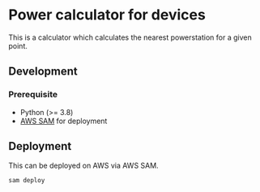 # Power calculator for devices

This is a calculator which calculates the nearest powerstation for a given point.

## Development

### Prerequisite

* Python (>= 3.8)
* [AWS SAM](https://docs.aws.amazon.com/serverless-application-model/latest/developerguide/serverless-getting-started.html) for deployment

## Deployment

This can be deployed on AWS via AWS SAM.

```bash
sam deploy
```
